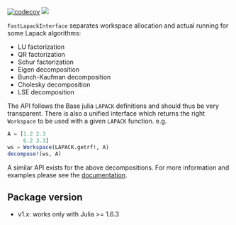 [![codecov](https://codecov.io/gh/dynarejulia/FastLapackInterface.jl/branch/main/graph/badge.svg?token=3VH7VTUQNR)](https://codecov.io/gh/dynarejulia/FastLapackInterface.jl)
[![](https://img.shields.io/badge/docs-latest-blue.svg)](https://dynarejulia.github.io/FastLapackInterface.jl/dev/)

``FastLapackInterface`` separates workspace allocation and actual
running for some Lapack algorithms:
 
 - LU factorization
 - QR factorization
 - Schur factorization
 - Eigen decomposition
 - Bunch-Kaufman decomposition
 - Cholesky decomposition
 - LSE decomposition
 
The API follows the Base julia `LAPACK` definitions and should thus be very transparent.
There is also a unified interface which returns the right `Workspace` to be used with a given
`LAPACK` function.
e.g.
```julia
A = [1.2 2.3
     6.2 3.3]
ws = Workspace(LAPACK.getrf!, A)
decompose!(ws, A)
```
A similar API exists for the above decompositions. For more information and examples please see the [documentation](https://dynarejulia.github.io/FastLapackInterface.jl/dev/).

## Package version
-   v1.x: works only with Julia >= 1.6.3

